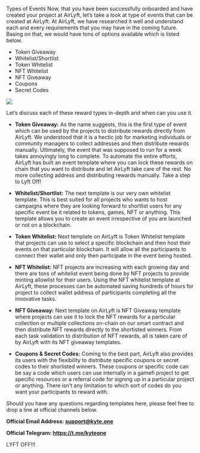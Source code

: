 Types of Events
Now, that you have been successfully onboarded and have created your project at AirLyft, let’s take a look at type of events that can be created at AirLyft. At AirLyft, we have researched it well and understand each and every requirements that you may have in the coming future. Basing on that, we would have tons of options available which is listed below. 


- Token Giveaway
- Whitelist/Shortlist
- Token Whitelist
- NFT Whitelist
- NFT Giveaway
- Coupons
- Secret Codes


![](https://paper-attachments.dropboxusercontent.com/s_AC17CE9A16D80CE2A27434BDB257AD14F98DEBCDA1B2446AA4ADE263A794110E_1667402745655_Event+Types.png)


Let’s discuss each of these reward types in-depth and when can you use it. 


* **Token Giveaway:** As the name suggests, this is the first type of event which can be used by the projects to distribute rewards directly from AirLyft. We understood that it is a hectic job for marketing individuals or community managers to collect addresses and then distribute rewards manually. Ultimately, the event that was supposed to run for a week takes annoyingly long to complete. To automate the entire efforts, AirLyft has built an event template where you can lock these rewards on chain that you want to distribute and let AirLyft take care of the rest. No more collecting address and distributing rewards manually. Take a step to Lyft Off! 
    
* **Whitelist/Shortlist:** The next template is our very own whitelist template. This is best suited for  all projects who wants to host campaigns where they are looking forward to shortlist users for any specific event be it related to tokens, games, NFT or anything. This template allows you to create an event irrespective of you are launched or not on a blockchain. 

* **Token Whitelist:** Next template on AirLyft is Token Whitelist template that projects can use to select a specific blockchain and then host their events on that particular blockchain. It will allow all the participants to connect their wallet and only then participate in the event being hosted. 

* **NFT Whitelist:** NFT projects are increasing with each growing day and there are tons of whitelist event being done by NFT projects to provide minting allowlist for their users. Using the NFT whitelist template at AirLyft, these processes can be automated saving hundreds of hours for project to collect wallet address of participants completing all the innovative tasks. 

* **NFT Giveaway:** Next template on AirLyft is NFT Giveaway template where projects can use it to lock the NFT rewards for a particular collection or multiple collections on-chain on our smart contract and then distribute NFT rewards directly to the shortisted winners. From each task validation to distribution of NFT rewards, all is taken care of by AirLyft with its NFT giveaway templates.

* **Coupons & Secret Codes:** Coming to the best part, AirLyft also provides its users with the flexibility to distribute specific coupons or secret codes to their shorlisted winners. These coupons or specific code can be say a code which users can use internally in a gamefi project to get specific resources or a referral code for signing up in a particular project or anything. There isn't any limitation to which sort of codes do you want your participants to reward with. 

Should you have any questions regarding templates here, please feel free to drop a line at official channels below. 

**Official Email Address: support@kyte.one** 

**Official Telegram: https://t.me/kyteone**

LYFT OFF!!!  



